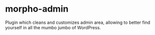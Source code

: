 # morpho-admin
Plugin which cleans and customizes admin area, allowing to better find yourself in all the mumbo jumbo of WordPress.
